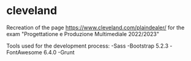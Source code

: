 # cleveland
Recreation of the page https://www.cleveland.com/plaindealer/ for the exam "Progettatione e Produzione Multimediale 2022/2023"

Tools used for the development process:
-Sass
-Bootstrap 5.2.3
-FontAwesome 6.4.0
-Grunt
